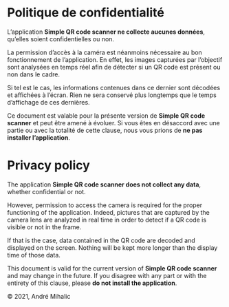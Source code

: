 # Politique de confidentialité


L’application **Simple QR code scanner ne collecte aucunes données**, qu’elles soient confidentielles ou non.


La permission d’accès à la caméra est néanmoins nécessaire au bon fonctionnement de l’application.
En effet, les images capturées par l’objectif sont analysées en temps réel afin de détecter si un QR code est présent ou non dans le cadre.


Si tel est le cas, les informations contenues dans ce dernier sont décodées et affichées à l’écran. Rien ne sera conservé plus longtemps que le temps d’affichage de ces dernières.


Ce document est valable pour la présente version de **Simple QR code scanner** et peut être amené à évoluer.
Si vous êtes en désaccord avec une partie ou avec la totalité de cette clause, nous vous prions de **ne pas installer l’application**.



# Privacy policy


The application **Simple QR code scanner does not collect any data**, whether confidential or not.


However, permission to access the camera is required for the proper functioning of the application.
Indeed, pictures that are captured by the camera lens are analyzed in real time in order to detect if a QR code is visible or not in the frame.


If that is the case, data contained in the QR code are decoded and displayed on the screen. Nothing will be kept more longer than the display time of those data.


This document is valid for the current version of **Simple QR code scanner** and may change in the future.
If you disagree with any part or with the entirety of this clause, please **do not install the application**.



© 2021, André Mihalic
